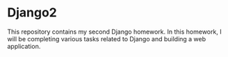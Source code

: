 # Django2
This repository contains my second Django homework. In this homework, I will be completing various tasks related to Django and building a web application.
